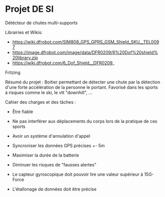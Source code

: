 # Projet DE SI

Détécteur de chutes multi-supports



Librairies et Wikis:
  - https://wiki.dfrobot.com/SIM808_GPS_GPRS_GSM_Shield_SKU__TEL0097
  - https://image.dfrobot.com/image/data/DFR0209/6%20Dof%20shield%20library.zip
  - https://wiki.dfrobot.com/6_Dof_Shield__DFR0209_
  
  Fritzing
 
 
Résumé du projet :
  Boitier permettant de détecter une chute par la détection d'une forte accélération de la personne le portant. Favorisé dans les sports à risques comme le ski, le vtt "downhill", ...
  
  
Cahier des charges et des tâches :
  - Être fiable
  - Ne pas interférer aux déplacements du corps lors de la pratique de ces sports
  - Avoir un système d'annulation d'appel
  - Syncroniser les données GPS précises +- 5m
  - Maximiser la durée de la batterie
  - Diminuer les risques de "fausses alertes"
  
  - Le capteur gyroscopique doit pouvoir lire une valeur supérieur à 15G-Force
  - L'étallonage de données doit être précise
  
  
  
